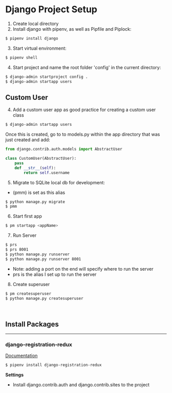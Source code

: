 # Django Project Setup

1. Create local directory
2. Install django with pipenv, as well as Pipfile and Piplock:

```sh
$ pipenv install django
```

3. Start virtual environment:
```sh
$ pipenv shell
```

4. Start project and name the root folder 'config' in the current directory:
```sh
$ django-admin startproject config .
$ django-admin startapp users 
```


## Custom User
4. Add a custom user app as good practice for creating a custom user class
```sh
$ django-admin startapp users 
```

Once this is created, go to to models.py within the app directory that was just created and add:

```py
from django.contrib.auth.models import AbstractUser

class CustomUser(AbstractUser):
    pass
    def __str__(self):
        return self.username
```

5. Migrate to SQLite local db for development:
- (pmm) is set as this alias
```sh
$ python manage.py migrate
$ pmm
```

6. Start first app
```sh
$ pm startapp <appName>
```

7. Run Server
```sh
$ prs
$ prs 8001
$ python manage.py runserver
$ python manage.py runserver 8001
```
- Note: adding a port on the end will specify where to run the server
- prs is the alias I set up to run the server

8. Create superuser
```sh
$ pm createsuperuser
$ python manage.py createsuperuser
```

<br>

## Install Packages

---
  
### django-registration-redux
[Documentation](https://django-registration-redux.readthedocs.io/en/latest/quickstart.html)

```sh
$ pipenv install django-registration-redux
```
**Settings**
- Install django.contrib.auth and django.contrib.sites to the project 








